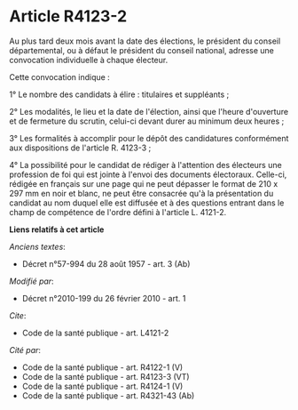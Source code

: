 # Article R4123-2

Au plus tard deux mois avant la date des élections, le président du conseil départemental, ou à défaut le président du
conseil national, adresse une convocation individuelle à chaque électeur. 

Cette convocation indique : 

1° Le nombre des candidats à élire : titulaires et suppléants ; 

2° Les modalités, le lieu et la date de l'élection, ainsi que l'heure d'ouverture et de fermeture du scrutin, celui-ci devant
durer au minimum deux heures ; 

3° Les formalités à accomplir pour le dépôt des candidatures conformément aux dispositions de l'article R. 4123-3 ; 

4° La possibilité pour le candidat de rédiger à l'attention des électeurs une profession de foi qui est jointe à l'envoi des
documents électoraux. Celle-ci, rédigée en français sur une page qui ne peut dépasser le format de 210 x 297 mm en noir et
blanc, ne peut être consacrée qu'à la présentation du candidat au nom duquel elle est diffusée et à des questions entrant
dans le champ de compétence de l'ordre défini à l'article L. 4121-2.

**Liens relatifs à cet article**

_Anciens textes_:

  - Décret n°57-994 du 28 août 1957 - art. 3 (Ab)

_Modifié par_:

  - Décret n°2010-199 du 26 février 2010 - art. 1

_Cite_:

  - Code de la santé publique - art. L4121-2

_Cité par_:

  - Code de la santé publique - art. R4122-1 (V)
  - Code de la santé publique - art. R4123-3 (VT)
  - Code de la santé publique - art. R4124-1 (V)
  - Code de la santé publique - art. R4321-43 (Ab)
